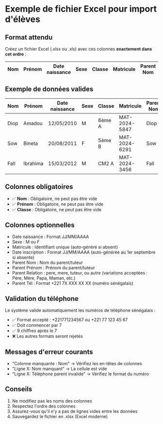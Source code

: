 # Exemple de fichier Excel pour import d'élèves

## Format attendu

Créez un fichier Excel (.xlsx ou .xls) avec ces colonnes **exactement dans cet ordre** :

| Nom | Prénom | Date naissance | Sexe | Classe | Matricule | Parent Nom | Parent Prénom | Parent Tél |
|-----|--------|----------------|------|--------|-----------|------------|---------------|------------|

## Exemple de données valides

| Nom | Prénom | Date naissance | Sexe | Classe | Matricule | Parent Nom | Parent Prénom | Parent Tél |
|-----|--------|----------------|------|--------|-----------|------------|---------------|------------|
| Diop | Amadou | 12/05/2010 | M | 6ème A | MAT-2024-5847 | Diop | Fatou | +221771234567 |
| Sow | Bineta | 20/08/2011 | F | 5ème B | MAT-2024-6291 | Sow | Moussa | +221772345678 |
| Fall | Ibrahima | 15/03/2012 | M | CM2 A | MAT-2024-3456 | Fall | Aissatou | +221773456789 |

## Colonnes obligatoires

- ✅ **Nom** : Obligatoire, ne peut pas être vide
- ✅ **Prénom** : Obligatoire, ne peut pas être vide
- ✅ **Classe** : Obligatoire, ne peut pas être vide

## Colonnes optionnelles

- Date naissance : Format JJ/MM/AAAA
- Sexe : M ou F
- Matricule : Identifiant unique (auto-généré si absent)
- Date inscription : Format JJ/MM/AAAA (auto-générée au 1er septembre si absente)
- Parent Nom : Nom du parent/tuteur
- Parent Prénom : Prénom du parent/tuteur
- Parent Relation : pere, mere, tuteur, ou autre (variations acceptées : Père, Mère, Papa, Maman, etc.)
- Parent Tél : Format +221 7X XXX XX XX (numéro sénégalais)

## Validation du téléphone

Le système valide automatiquement les numéros de téléphone sénégalais :
- ✅ Format accepté : +221771234567 ou +221 77 123 45 67
- ✅ Doit commencer par 7
- ✅ 9 chiffres après le 7
- ❌ Les autres formats seront rejetés

## Messages d'erreur courants

- "Colonne manquante : Nom" → Vérifiez les en-têtes de colonnes
- "Ligne X: Nom manquant" → La cellule est vide
- "Ligne X: Téléphone parent invalide" → Vérifiez le format du numéro

## Conseils

1. Ne modifiez pas les noms des colonnes
2. Respectez l'ordre des colonnes
3. Assurez-vous qu'il n'y a pas de lignes vides entre les données
4. Sauvegardez le fichier en .xlsx (Excel moderne)

